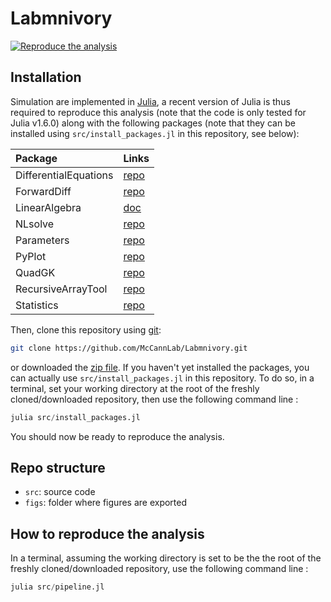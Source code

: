 # Labmnivory
[![Reproduce the analysis](https://github.com/McCannLab/Labmnivory/actions/workflows/reproduce.yaml/badge.svg)](https://github.com/McCannLab/Labmnivory/actions/workflows/reproduce.yaml)


## Installation

Simulation are implemented in [Julia](https://julialang.org/), a recent version of Julia is thus  required to reproduce this analysis (note that the 
code is only tested for Julia v1.6.0) along with the following packages (note that they can be installed using `src/install_packages.jl` in this repository, see below):

|Package              | Links                                                  |
|:--------------------|:-------------------------------------------------------|
|DifferentialEquations| [repo](https://github.com/SciML/DifferentialEquations.jl)|
|ForwardDiff          | [repo](https://github.com/JuliaDiff/ForwardDiff.jl)    |
|LinearAlgebra        | [doc](https://docs.julialang.org/en/v1/stdlib/LinearAlgebra/)|
|NLsolve              | [repo](https://github.com/JuliaNLSolvers/NLsolve.jl)   |
|Parameters           | [repo](https://github.com/mauro3/Parameters.jl)        |
|PyPlot               | [repo](https://github.com/JuliaPy/PyPlot.jl)           |
|QuadGK               | [repo](https://github.com/JuliaMath/QuadGK.jl)         |
|RecursiveArrayTool   | [repo](https://github.com/SciML/RecursiveArrayTools.jl)|
|Statistics           | [repo](https://docs.julialang.org/en/v1/stdlib/Statistics/)|


Then, clone this repository using [git](https://git-scm.com/):

```sh
git clone https://github.com/McCannLab/Labmnivory.git
```

or downloaded the [zip file](https://github.com/McCannLab/Labmnivory/archive/refs/heads/master.zip). If you haven't yet installed the packages, you can actually 
use `src/install_packages.jl` in this repository. To do so, in a terminal, set your working directory at the root of the freshly cloned/downloaded repository, then use the following command line&nbsp;:

```julia
julia src/install_packages.jl
```

You should now be ready to reproduce the analysis.


## Repo structure 

- `src`: source code 
- `figs`: folder where figures are exported



## How to reproduce the analysis 

In a terminal, assuming the working directory is set to be the the root of the freshly cloned/downloaded repository, use the following command line&nbsp;:

```julia
julia src/pipeline.jl
```

